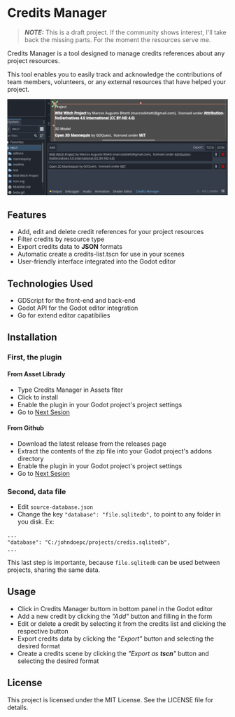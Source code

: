 # Credits Manager

> **_NOTE:_**  This is a draft project. If the community shows interest, I'll take back the missing parts. For the moment the resources serve me.
 

Credits Manager is a tool designed to manage credits references about any project resources.

This tool enables you to easily track and acknowledge the contributions of team members, volunteers, or any external resources that have helped your project.

![Credits Manager in Godot Editor](readme/plugin-demo.jpg)

## Features
* Add, edit and delete credit references for your project resources
* Filter credits by resource type
* Export credits data to **JSON** formats
* Automatic create a credits-list.tscn for use in your scenes
* User-friendly interface integrated into the Godot editor

## Technologies Used
* GDScript for the front-end and back-end
* Godot API for the Godot editor integration
* Go for extend editor capatibilies

## Installation
### First, the plugin
#### From Asset Librady
* Type Credits Manager in Assets fiter
* Click to install
* Enable the plugin in your Godot project's project settings
* Go to [Next Sesion](#second-data-file)
#### From Github
* Download the latest release from the releases page
* Extract the contents of the zip file into your Godot project's addons directory
* Enable the plugin in your Godot project's project settings
* Go to [Next Sesion](#second-data-file)
### Second, data file
* Edit `source-database.json`
* Change the key `"database": "file.sqlitedb",` to point to any folder in you disk. Ex:

```
...
"database": "C:/johndoepc/projects/credis.sqlitedb",
...
```
This last step is importante, because `file.sqlitedb` can be used between projects, sharing the same data.




## Usage
* Click in Credits Manager buttom in bottom panel in the Godot editor
* Add a new credit by clicking the *"Add"* button and filling in the form
* Edit or delete a credit by selecting it from the credits list and clicking the respective button
* Export credits data by clicking the *"Export"* button and selecting the desired format
* Create a  credits scene by clicking the *"Export as **tscn**"* button and selecting the desired format

## License
This project is licensed under the MIT License. See the LICENSE file for details.